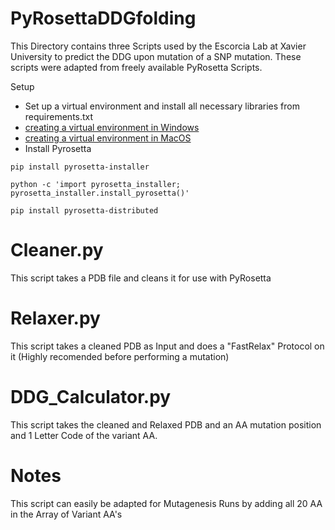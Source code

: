 # PyRosettaDDGfolding
This Directory contains three Scripts used by the Escorcia Lab at Xavier University to predict the DDG upon mutation of a SNP mutation. These scripts were adapted from freely available PyRosetta Scripts. 

Setup 

* Set up a virtual environment and install all necessary libraries from requirements.txt
* [creating a virtual environment in Windows](Docs/windows_venv.md)
* [creating a virtual environment in MacOS](Docs/macos_venv.md)
* Install Pyrosetta 

```
pip install pyrosetta-installer
```
```
python -c 'import pyrosetta_installer; pyrosetta_installer.install_pyrosetta()'
```
```
pip install pyrosetta-distributed
```

# Cleaner.py
This script takes a PDB file and cleans it for use with PyRosetta

# Relaxer.py 
This script takes a cleaned PDB as Input and does a "FastRelax" Protocol on it (Highly recomended before performing a mutation)

# DDG_Calculator.py
This script takes the cleaned and Relaxed PDB and an AA mutation position and 1 Letter Code of the variant AA.

# Notes
This script can easily be adapted for Mutagenesis Runs by adding all 20 AA in the Array of Variant AA's
